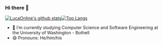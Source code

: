 ### Hi there 👋
[![LucaOnline's github stats](https://github-readme-stats-umber-chi.vercel.app/api?username=LucaOnline&line_height=24&count_private=true)](https://github.com/anuraghazra/github-readme-stats)[![Top Langs](https://github-readme-stats-umber-chi.vercel.app/api/top-langs/?username=LucaOnline&layout=compact&langs_count=8&exclude_repo=github-readme-stats)](https://github.com/anuraghazra/github-readme-stats)

- 🌱 I’m currently studying Computer Science and Software Engineering at the University of Washington - Bothell
- 😄 Pronouns: He/him/his
